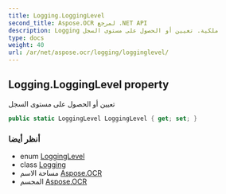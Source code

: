 ```yaml
---
title: Logging.LoggingLevel
second_title: Aspose.OCR لمرجع .NET API
description: Logging ملكية. تعيين أو الحصول على مستوى السجل
type: docs
weight: 40
url: /ar/net/aspose.ocr/logging/logginglevel/
---
```

## Logging.LoggingLevel property

تعيين أو الحصول على مستوى السجل

```csharp
public static LoggingLevel LoggingLevel { get; set; }
```

### أنظر أيضا

* enum [LoggingLevel](../../logginglevel/)
* class [Logging](../)
* مساحة الاسم [Aspose.OCR](../../logging/)
* المجسم [Aspose.OCR](../../../)


